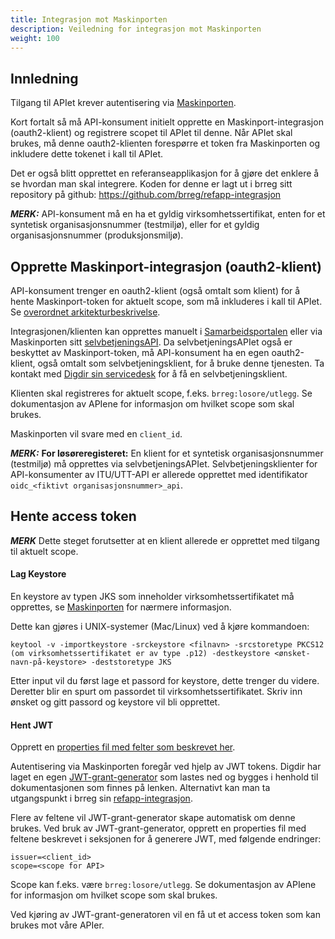 ```yaml
---
title: Integrasjon mot Maskinporten
description: Veiledning for integrasjon mot Maskinporten
weight: 100
---
```



## Innledning

Tilgang til APIet krever autentisering via [Maskinporten](https://docs.digdir.no/maskinporten_guide_apikonsument.html).

Kort fortalt så må API-konsument initielt opprette en Maskinport-integrasjon (oauth2-klient) og registrere scopet til APIet til denne. 
Når APIet skal brukes, må denne oauth2-klienten forespørre et token fra Maskinporten og inkludere dette tokenet i kall til APIet.

Det er også blitt opprettet en referanseapplikasjon for å gjøre det enklere å se hvordan man skal integrere. 
Koden for denne er lagt ut i brreg sitt repository på github: https://github.com/brreg/refapp-integrasjon

**_MERK:_** API-konsument må en ha et gyldig virksomhetssertifikat, enten for et syntetisk organisasjonsnummer (testmiljø), eller for et gyldig organisasjonsnummer (produksjonsmiljø).


## Opprette Maskinport-integrasjon (oauth2-klient)

API-konsument trenger en oauth2-klient (også omtalt som klient) for å hente Maskinport-token for aktuelt scope, som må inkluderes i kall til APIet. 
Se [overordnet arkitekturbeskrivelse](https://docs.digdir.no/docs/Maskinporten/maskinporten_overordnet).

Integrasjonen/klienten kan opprettes manuelt i [Samarbeidsportalen](https://minside-samarbeid.digdir.no/organization-home/services/service-admin) eller via Maskinporten sitt [selvbetjeningsAPI](https://docs.digdir.no/oidc_api_admin_maskinporten.html). 
Da selvbetjeningsAPIet også er beskyttet av Maskinport-token, må API-konsument ha en egen oauth2-klient, også omtalt som selvbetjeningsklient, for å bruke denne tjenesten. 
Ta kontakt med [Digdir sin servicedesk](mailto:servicedesk@digdir.no) for å få en selvbetjeningsklient.

Klienten skal registreres for aktuelt scope, f.eks. `brreg:losore/utlegg`. Se dokumentasjon av APIene for informasjon om hvilket scope som skal brukes.

Maskinporten vil svare med en `client_id`.

**_MERK:_** **For løsøreregisteret:** En klient for et syntetisk organisasjonsnummer (testmiljø) må opprettes via selvbetjeningsAPIet. 
Selvbetjeningsklienter for API-konsumenter av ITU/UTT-API er allerede opprettet med identifikator `oidc_<fiktivt organisasjonsnummer>_api`.


## Hente access token

**_MERK_** Dette steget forutsetter at en klient allerede er opprettet med tilgang til aktuelt scope.

#### Lag Keystore

En keystore av typen JKS som inneholder virksomhetssertifikatet må opprettes, se [Maskinporten](https://docs.digdir.no/oidc_sample_jwtgrant_postman.html) for nærmere informasjon.

Dette kan gjøres i UNIX-systemer (Mac/Linux) ved å kjøre kommandoen:

```
keytool -v -importkeystore -srckeystore <filnavn> -srcstoretype PKCS12 (om virksomhetssertifikatet er av type .p12) -destkeystore <ønsket-navn-på-keystore> -deststoretype JKS
```

Etter input vil du først lage et passord for keystore, dette trenger du videre. Deretter blir en spurt om passordet til virksomhetssertifikatet. Skriv inn ønsket og gitt passord og keystore vil bli opprettet.

#### Hent JWT

Opprett en [properties fil med felter som beskrevet her](https://docs.digdir.no/maskinporten_guide_apikonsument.html#5-be-om-token).

Autentisering via Maskinporten foregår ved hjelp av JWT tokens. Digdir har laget en egen [JWT-grant-generator](https://github.com/difi/jwt-grant-generator) som lastes ned og bygges i henhold til dokumentasjonen som finnes på lenken.
Alternativt kan man ta utgangspunkt i brreg sin [refapp-integrasjon](https://github.com/brreg/refapp-integrasjon).

Flere av feltene vil JWT-grant-generator skape automatisk om denne brukes. Ved bruk av JWT-grant-generator, opprett en properties fil med feltene beskrevet i seksjonen for å generere JWT, med følgende endringer:

```properties
issuer=<client_id>
scope=<scope for API>
```

Scope kan f.eks. være `brreg:losore/utlegg`. Se dokumentasjon av APIene for informasjon om hvilket scope som skal brukes.

Ved kjøring av JWT-grant-generatoren vil en få ut et access token som kan brukes mot våre APIer.
